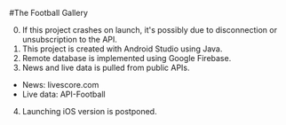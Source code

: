 #The Football Gallery

0. If this project crashes on launch, it's possibly due to disconnection or unsubscription to the API. 
1. This project is created with Android Studio using Java.
2. Remote database is implemented using Google Firebase.
3. News and live data is pulled from public APIs.
  - News: livescore.com
  - Live data: API-Football

4. Launching iOS version is postponed.